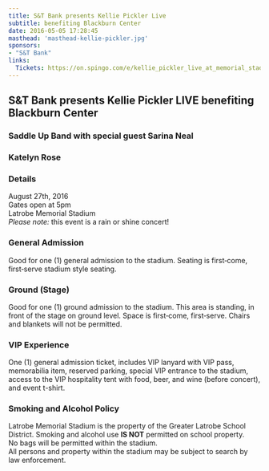 ```yaml
---
title: S&T Bank presents Kellie Pickler Live
subtitle: benefiting Blackburn Center
date: 2016-05-05 17:28:45
masthead: 'masthead-kellie-pickler.jpg'
sponsors:
- "S&T Bank"
links:
  Tickets: https://on.spingo.com/e/kellie_pickler_live_at_memorial_stadium
---
```


## S&T Bank presents Kellie Pickler LIVE benefiting Blackburn Center
### Saddle Up Band with special guest Sarina Neal
### Katelyn Rose

### Details
August 27th, 2016  
Gates open at 5pm  
Latrobe Memorial Stadium  
*Please note:* this event is a rain or shine concert!

### General Admission
Good for one (1) general admission to the stadium. Seating is first‑come, first‑serve stadium style seating.

### Ground (Stage)
Good for one (1) ground admission to the stadium. This area is standing, in front of the stage on ground level. Space is first‑come, first‑serve. Chairs and blankets will not be permitted.

### VIP Experience
One (1) general admission ticket, includes VIP lanyard with VIP pass, memorabilia item, reserved parking, special VIP entrance to the stadium, access to the VIP hospitality tent with food, beer, and wine (before concert), and event t-shirt.

### Smoking and Alcohol Policy
Latrobe Memorial Stadium is the property of the Greater Latrobe School District. Smoking and alcohol use **IS NOT** permitted on school property.  
No bags will be permitted within the stadium.  
All persons and property within the stadium may be subject to search by law enforcement.
